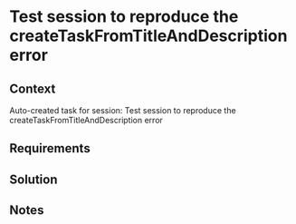 # Test session to reproduce the createTaskFromTitleAndDescription error

## Context

Auto-created task for session: Test session to reproduce the createTaskFromTitleAndDescription error

## Requirements

## Solution

## Notes
